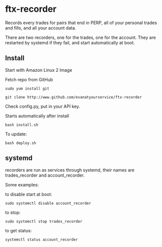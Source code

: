 # ftx-recorder

Records every trades for pairs that end in PERP, all of your personal trades and fills,
and all your account data.

There are two recorders, one for the trades, one for the account. They are restarted by systemd
if they fail, and start automatically at boot.

## Install

Start with Amazon Linux 2 Image

Fetch repo from GitHub

`sudo yum install git`

`git clone http://www.github.com/evanatyourservice/ftx-recorder`

Check config.py, put in your API key.

Starts automatically after install

`bash install.sh`

To update:

`bash deploy.sh`

## systemd

recorders are run as services through systemd, their names are trades_recorder and 
account_recorder.

Some examples:

to disable start at boot:

`sudo systemctl disable account_recorder`

to stop:

`sudo systemctl stop trades_recorder`

to get status:

`systemctl status account_recorder`